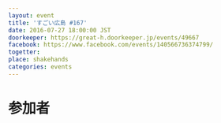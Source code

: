 ```yaml
---
layout: event
title: 'すごい広島 #167'
date: 2016-07-27 18:00:00 JST
doorkeeper: https://great-h.doorkeeper.jp/events/49667
facebook: https://www.facebook.com/events/140566736374799/
togetter:
place: shakehands
categories: events
---
```


# 参加者
